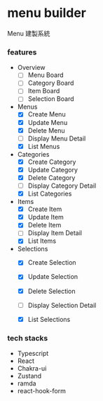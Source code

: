 # menu builder

Menu 建製系統

### features

- Overview
  - [ ] Menu Board
  - [ ] Category Board
  - [ ] Item Board
  - [ ] Selection Board
- Menus
  - [X] Create Menu
  - [X] Update Menu
  - [X] Delete Menu
  - [ ] Display Menu Detail
  - [X] List Menus
- Categories
  - [X] Create Category
  - [X] Update Category
  - [X] Delete Category
  - [ ] Display Category Detail
  - [X] List Categories
- Items
  - [X] Create Item
  - [X] Update Item
  - [X] Delete Item
  - [ ] Display Item Detail
  - [X] List Items
- Selections
  - [X] Create Selection
  - [X] Update Selection
  - [X] Delete Selection
  - [ ] Display Selection Detail
  - [X] List Selections


### tech stacks
- Typescript
- React
- Chakra-ui
- Zustand
- ramda
- react-hook-form